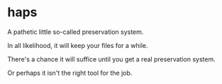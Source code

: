 # haps

A pathetic little so-called preservation system.

In all likelihood, it will keep your files for a while.

There's a chance it will suffice until you get a real preservation system.

Or perhaps it isn't the right tool for the job.
